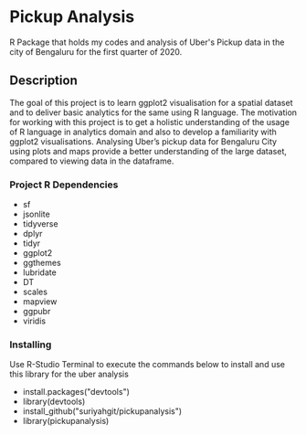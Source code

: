 # Pickup Analysis

R Package that holds my codes and analysis of Uber's Pickup data in the city of Bengaluru for the first quarter of 2020.

## Description

The goal of this project is to learn ggplot2 visualisation for a spatial dataset and to deliver basic analytics for the same using R language. The motivation for working with this project is to get a holistic understanding of the usage of R language in analytics domain and also to develop a familiarity with ggplot2 visualisations. Analysing Uber’s pickup data for Bengaluru City using plots and maps provide a better understanding of the large dataset, compared to viewing data in the dataframe.

### Project R Dependencies

* sf
* jsonlite
* tidyverse
* dplyr
* tidyr
* ggplot2
* ggthemes
* lubridate
* DT
* scales
* mapview
* ggpubr
* viridis

### Installing

Use R-Studio Terminal to execute the commands below to install and use this library for the uber analysis

* install.packages("devtools")
* library(devtools)
* install_github("suriyahgit/pickupanalysis")
* library(pickupanalysis)
